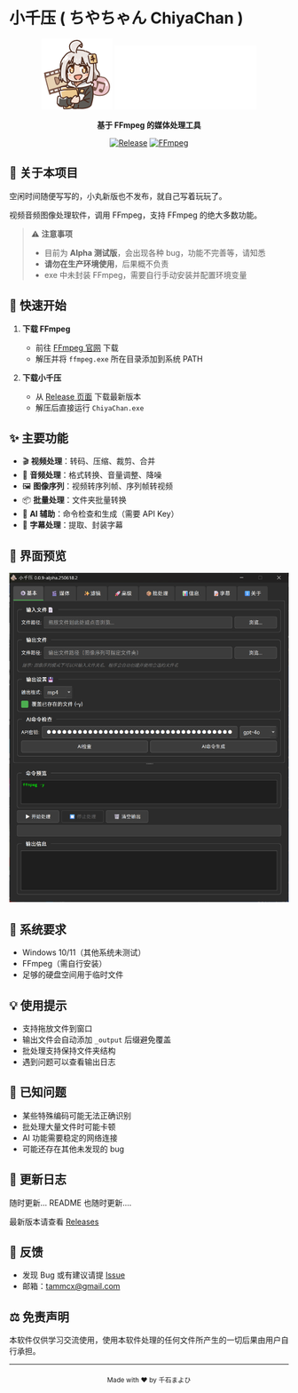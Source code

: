 # 小千压 ( ちやちゃん ChiyaChan )

<div align="center">
  <img src="imgs/icon.png" alt="小千压" width="128">
  <img src="imgs/title.png" alt="小千压title" width="256">
  
  **基于 FFmpeg 的媒体处理工具**
  
  [![Release](https://img.shields.io/badge/Release-Alpha-orange.svg)]([https://github.com/ChenxingM/ChiyaChan-Releases/releases])
  [![FFmpeg](https://img.shields.io/badge/FFmpeg-Required-red.svg)](https://ffmpeg.org)
</div>

## 📌 关于本项目

空闲时间随便写写的，小丸新版也不发布，就自己写着玩玩了。

视频音频图像处理软件，调用 FFmpeg，支持 FFmpeg 的绝大多数功能。

> ⚠️ **注意事项**
> - 目前为 **Alpha 测试版**，会出现各种 bug，功能不完善等，请知悉
> - **请勿在生产环境使用**，后果概不负责
> - exe 中未封装 FFmpeg，需要自行手动安装并配置环境变量

## 🚀 快速开始

1. **下载 FFmpeg**
   - 前往 [FFmpeg 官网](https://ffmpeg.org/download.html) 下载
   - 解压并将 `ffmpeg.exe` 所在目录添加到系统 PATH

2. **下载小千压**
   - 从 [Release 页面](https://github.com/ChiyaChan-Release/releases) 下载最新版本
   - 解压后直接运行 `ChiyaChan.exe`

## ✨ 主要功能

- 🎬 **视频处理**：转码、压缩、裁剪、合并
- 🎵 **音频处理**：格式转换、音量调整、降噪
- 🖼️ **图像序列**：视频转序列帧、序列帧转视频
- 📦 **批量处理**：文件夹批量转换
- 🤖 **AI 辅助**：命令检查和生成（需要 API Key）
- 📝 **字幕处理**：提取、封装字幕

## 📸 界面预览

<div align="center">
  <img src="imgs/screenshot.png" alt="界面截图" width="600">
</div>

## 🔧 系统要求

- Windows 10/11（其他系统未测试）
- FFmpeg（需自行安装）
- 足够的硬盘空间用于临时文件

## 💡 使用提示

- 支持拖放文件到窗口
- 输出文件会自动添加 `_output` 后缀避免覆盖
- 批处理支持保持文件夹结构
- 遇到问题可以查看输出日志

## 🐛 已知问题

- 某些特殊编码可能无法正确识别
- 批处理大量文件时可能卡顿
- AI 功能需要稳定的网络连接
- 可能还存在其他未发现的 bug

## 📝 更新日志

随时更新... README 也随时更新....

最新版本请查看 [Releases](https://github.com/ChiyaChan-Release/releases)

## 🤝 反馈

- 发现 Bug 或有建议请提 [Issue](https://github.com/ChiyaChan-Release/issues)
- 邮箱：tammcx@gmail.com

## ⚖️ 免责声明

本软件仅供学习交流使用，使用本软件处理的任何文件所产生的一切后果由用户自行承担。

---

<div align="center">
  <sub>Made with ❤️ by 千石まよひ</sub>
</div>
